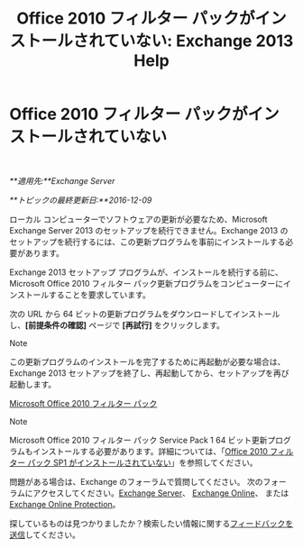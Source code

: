 ﻿---
title: 'Office 2010 フィルター パックがインストールされていない: Exchange 2013 Help'
TOCTitle: Office 2010 フィルター パックがインストールされていない
ms:assetid: 6a09ac9e-67a6-44db-94f0-aa8c89e94468
ms:mtpsurl: https://technet.microsoft.com/ja-jp/library/ms.exch.setupreadiness.msfilterpackv2notinstalled(v=EXCHG.150)
ms:contentKeyID: 49129504
ms.date: 04/24/2018
mtps_version: v=EXCHG.150
ms.translationtype: HT
---

# Office 2010 フィルター パックがインストールされていない

 

_**適用先:**Exchange Server_

_**トピックの最終更新日:**2016-12-09_

ローカル コンピューターでソフトウェアの更新が必要なため、Microsoft Exchange Server 2013 のセットアップを続行できません。Exchange 2013 のセットアップを続行するには、この更新プログラムを事前にインストールする必要があります。

Exchange 2013 セットアップ プログラムが、インストールを続行する前に、Microsoft Office 2010 フィルター パック更新プログラムをコンピューターにインストールすることを要求しています。

次の URL から 64 ビットの更新プログラムをダウンロードしてインストールし、**\[前提条件の確認\]** ページで **\[再試行\]** をクリックします。


> [!NOTE]
> この更新プログラムのインストールを完了するために再起動が必要な場合は、Exchange 2013 セットアップを終了し、再起動してから、セットアップを再び起動します。



[Microsoft Office 2010 フィルター パック](https://go.microsoft.com/fwlink/p/?linkid=191548)


> [!NOTE]
> Microsoft Office 2010 フィルター パック Service Pack 1 64 ビット更新プログラムもインストールする必要があります。詳細については、「<A href="office-2010-filter-pack-sp1-not-installed-exchange-2013-help.md">Office 2010 フィルター パック SP1 がインストールされていない</A>」を参照してください。



問題がある場合は、Exchange のフォーラムで質問してください。 次のフォーラムにアクセスしてください。[Exchange Server](https://go.microsoft.com/fwlink/p/?linkid=60612)、 [Exchange Online](https://go.microsoft.com/fwlink/p/?linkid=267542)、 または [Exchange Online Protection](https://go.microsoft.com/fwlink/p/?linkid=285351)。

探しているものは見つかりましたか？検索したい情報に関する[フィードバックを送信](mailto:exsetuphelpfeedback@microsoft.com?subject=exchange%202013%20setup%20help%20feedback)してください。

